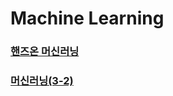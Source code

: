 
# Machine Learning

### [핸즈온 머신러닝](https://github.com/HayeonKang01/ML/tree/HandsOnML)
### [머신러닝(3-2)](https://github.com/HayeonKang01/ML/tree/머신러닝(3-2))
